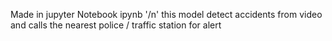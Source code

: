 Made in jupyter Notebook ipynb '/n'
this model detect accidents from video and calls the nearest police / traffic station for alert
